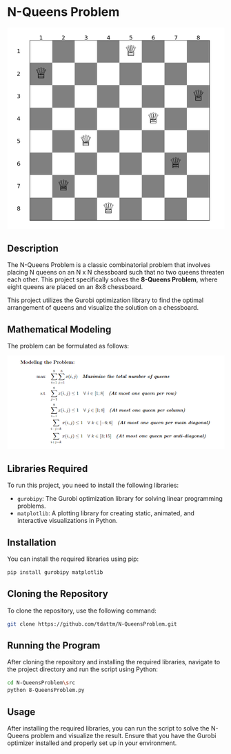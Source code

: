 # N-Queens Problem

<p align="center">
	<img src="assets/QueenPosition.png" />
</p>

## Description
The N-Queens Problem is a classic combinatorial problem that involves placing N queens on an N x N chessboard such that no two queens threaten each other. This project specifically solves the **8-Queens Problem**, where eight queens are placed on an 8x8 chessboard. 

This project utilizes the Gurobi optimization library to find the optimal arrangement of queens and visualize the solution on a chessboard.

## Mathematical Modeling
The problem can be formulated as follows:

<p align="center">
	<img src="assets/MathematicalModeling.png" />
</p>

## Libraries Required
To run this project, you need to install the following libraries:

- `gurobipy`: The Gurobi optimization library for solving linear programming problems.
- `matplotlib`: A plotting library for creating static, animated, and interactive visualizations in Python.

## Installation
You can install the required libraries using pip:

```bash
pip install gurobipy matplotlib
```

## Cloning the Repository
To clone the repository, use the following command:

```bash
git clone https://github.com/tdattm/N-QueensProblem.git
```

## Running the Program
After cloning the repository and installing the required libraries, navigate to the project directory and run the script using Python:

```bash
cd N-QueensProblem\src
python 8-QueensProblem.py
```

## Usage
After installing the required libraries, you can run the script to solve the N-Queens problem and visualize the result. Ensure that you have the Gurobi optimizer installed and properly set up in your environment.


